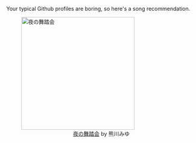 Your typical Github profiles are boring, so here's a song recommendation.
<figure><img width="300" height="300" src="https://i.scdn.co/image/ab67616d0000b273e57a1a7ca3a8b6f5aa7973ea" alt="夜の舞踏会" /><figcaption align="center"><a href="https://open.spotify.com/track/4AORw3gqmbgPt2X1bCtynl" target="_blank">夜の舞踏会</a> by 熊川みゆ</figcaption></figure>
